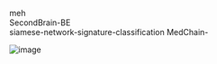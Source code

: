 <!-- pinned-start -->
meh  
SecondBrain-BE  
siamese-network-signature-classification
MedChain-
<!-- pinned-end -->

![image](https://github.com/user-attachments/assets/092b454e-d7be-4874-8f44-191aaf71121a)
